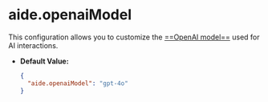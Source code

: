 # aide.openaiModel

This configuration allows you to customize the [==OpenAI model==](https://platform.openai.com/docs/models) used for AI interactions.

- **Default Value:**

  ```json
  {
    "aide.openaiModel": "gpt-4o"
  }
  ```
